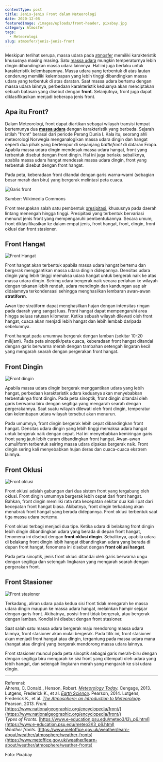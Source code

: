 ```yaml
---
contentType: post
title: Jenis-jenis Front dalam Meteorologi
date: 2020-12-08
featuredImage: /images/uploads/front-header, pixabay.jpg
category: Atmosfer
tags:
  - Meteorologi
slug: atmosfer/jenis-jenis-front
---
```


Meskipun terlihat serupa, massa udara pada [atmosfer](https://supergeografi.com/atmosfer/struktur-dan-komposisi-atmosfer/) memiliki karakteristik khususnya masing masing. Satu [massa udara](https://supergeografi.com/atmosfer/massa-udara/) mungkin temperaturnya lebih dingin dibandingkan massa udara lainnnya. Hal ini juga berlaku untuk karakteristik kelembapannya. Massa udara yang terbentuk di atas lautan cenderung memiliki kelembapan yang lebih tinggi dibandingkan massa udara yang terbentuk di atas daratan. Saat massa udara bertemu dengan massa udara lainnya, perbedaan karakteristik keduanya akan menciptakan sebuah batasan yang disebut dengan **front**. Selanjutnya, front juga dapat diklasifikasikan menjadi beberapa jenis front.

## Apa itu Front?

Dalam Meteorologi, front dapat diartikan sebagai wilayah transisi tempat bertemunya dua **[massa udara](https://supergeografi.com/atmosfer/massa-udara/)** dengan karakteristik yang berbeda. Sejarah istilah "front" berasal dari periode Perang Dunia I. Kala itu, seorang ahli meteorologi Norwegia menganalogikan massa udara dingin dan hangat seperti dua pihak yang bertempur di sepanjang _battlefront_ di dataran Eropa. Apabila massa udara dingin mendesak massa udara hangat, front yang terbentuk disebut dengan front dingin. Hal ini juga berlaku sebaliknya, apabila massa udara hangat mendesak massa udara dingin, front yang terbentuk disebut dengan front hangat.

Pada peta, keberadaan front ditandai dengan garis warna-warni (sebagian besar merah dan biru) yang bergerak melintasi peta cuaca.

![Garis front](images/uploads/front-garis-front.png)

Sumber: Wikimedia Commons

Front merupakan salah satu pembentuk [presipitasi](https://supergeografi.com/atmosfer/presipitasi/), khususnya pada daerah lintang menengah hingga tinggi. Presipitasi yang terbentuk bervariasi menurut jenis front yang mempengaruhi pembentukannya. Secara umum, front diklasifikasikan ke dalam empat jenis, front hangat, front, dingin, front oklusi dan front stasioner.

## Front Hangat

![Front Hangat](images/uploads/front-front-hangat-1024x600.png)

Front hangat akan terbentuk apabila massa udara hangat bertemu dan bergerak menggantikan massa udara dingin didepannya. Densitas udara dingin yang lebih tinggi memaksa udara hangat untuk bergerak naik ke atas massa udara dingin. Seiring udara bergerak naik secara perlahan ke wilayah dengan tekanan lebih rendah, udara mendingin dan kandungan uap air didalamnya terkondensasi sehingga menghasilkan lembaran awan-awan **stratiform**.

Awan tipe stratiform dapat menghasilkan hujan dengan intensitas ringan pada daerah yang sangat luas. Front hangat dapat mempengaruhi area hingga seluas ratusan kilometer. Ketika sebuah wilayah dilewati oleh front hangat, cuaca akan menjadi lebih hangat dan lebih lembab daripada sebelumnya.

Front hangat pada umumnya bergerak dengan lamban (sekitar 10-20 mil/jam). Pada peta sinoptik/peta cuaca, keberadaan front hangat ditandai dengan garis berwarna merah dengan tambahan setengah lingaran kecil yang mengarah searah dengan pergerakan front hangat.

## Front Dingin

![Front dingin](images/uploads/front-front-dingin-1024x600.png)

Apabila massa udara dingin bergerak menggantikan udara yang lebih hangat, perbedaan karakteristik udara keduanya akan menyebabkan terbentuknya front dingin. Pada peta sinoptik, front dingin ditandai oleh garis berwarna biru dengan segitiga yang mengarah searah dengan pergerakannya. Saat suatu wilayah dilewati oleh front dingin, temperatur dan kelembapan udara wilayah tersebut akan menurun.

Pada umumnya, front dingin bergerak lebih cepat dibandingkan front hangat. Densitas udara dingin yang lebih tinggi memaksa udara hangat untuk bergerak naik dengan cepat. Hal ini menyebabkan kemiringan garis front yang jauh lebih curam dibandingkan front hangat. Awan-awan cumuliform terbentuk seiring massa udara dipaksa bergerak naik. Front dingin sering kali menyebabkan hujan deras dan cuaca-cuaca ekstrem lainnya.

## Front Oklusi

![Front oklusi](images/uploads/front-front-oklusi-1024x600.png)

Front oklusi adalah gabungan dari dua sistem front yang tergabung oleh oklusi. Front dingin umumnya bergerak lebih cepat dari front hangat. Bahkan, front dingin memiliki rata rata kecepatan sekitar dua kali lipat dari kecepatan front hangat biasa. Akibatnya, front dingin terkadang akan menabrak front hangat yang berada didepannya. Front oklusi terbentuk saat tiga massa udara bertemu.

Front oklusi terbagi menjadi dua tipe. Ketika udara di belakang front dingin lebih dingin dibandingkan udara yang berada di depan front hangat, fenomena ini disebut dengan **front oklusi dingin**. Sebaliknya, apabila udara di belakang front dingin lebih hangat dibandingkan udara yang berada di depan front hangat, fenomena ini disebut dengan **front oklusi hangat**.

Pada peta sinoptik, jenis front oklusi ditandai oleh garis berwarna ungu dengan segitiga dan setengah lingkaran yang mengarah searah dengan pergerakan front.

## Front Stasioner

![Front stasioner](images/uploads/front-front-stasioner-1024x601.png)

Terkadang, aliran udara pada kedua sisi front tidak mengarah ke massa udara dingin maupun ke massa udara hangat, melainkan hampir sejajar dengan garis front. Akibatnya, posisi front tidak bergerak, atau bergerak dengan lamban. Kondisi ini disebut dengan front stasioner.

Saat salah satu massa udara bergerak maju mendorong massa udara lainnya, front stasioner akan mulai bergerak. Pada titik ini, front stasioner akan menjadi front hangat atau dingin, tergantung pada massa udara mana (hangat atau dingin) yang bergerak mendorong massa udara lainnya.

Front stasioner muncul pada peta sinoptik sebagai garis merah-biru dengan dengan segitiga biru mengarah ke sisi front yang ditempati oleh udara yang lebih hangat, dan setengah lingkaran merah yang mengarah ke sisi udara dingin.

* * *

Referensi:  
Ahrens, C. Donald., Henson, Robert. _[Meteorology Today](https://amzn.to/30NAZPI)._ Cengage, 2013. 
Lutgens, Frederick K., et al. _[Earth Science](https://amzn.to/2XtZJJo)._ Pearson, 2014. 
Lutgens, Frederick K., et al. _[The Atmosphere: an Introduction to Meteorology](https://amzn.to/2EcZ897)._ Pearson, 2013. 
_Front._ [https://www.nationalgeographic.org/encyclopedia/front/](https://www.nationalgeographic.org/encyclopedia/front/)  
_Types of Fronts._ [https://www.e-education.psu.edu/meteo3/l3\_p6.html](https://www.e-education.psu.edu/meteo3/l3_p6.html)  
_Weather fronts._ [https://www.metoffice.gov.uk/weather/learn-about/weather/atmosphere/weather-fronts](https://www.metoffice.gov.uk/weather/learn-about/weather/atmosphere/weather-fronts)

Foto: Pixabay

